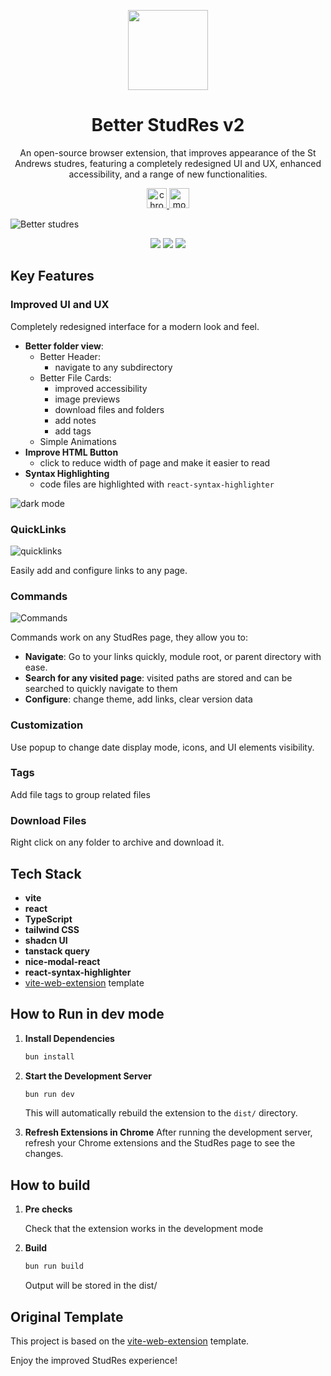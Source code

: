 <p align="center">
  <img width=128 src="https://github.com/user-attachments/assets/4be0f302-862d-4f13-87c2-0aa9c3f8275c" />
</p>
<h1 align="center">
  Better StudRes v2
</h1>
<p align="center">
An open-source browser extension, that improves appearance of the St Andrews studres, featuring a completely redesigned UI and UX, enhanced accessibility, and a range of new functionalities.
</p>
<p align="center">
  <a target="_blank" rel="noreferrer noopener" href="https://chromewebstore.google.com/detail/better-studres/kamnhbpjhhhjlbandgpngdnplledombg">
    <img alt="chrome web store" src="https://github.com/user-attachments/assets/2ced09a3-79b0-4643-b322-baab21d23e2d" height=32/>
  </a>
  <a target="_blank" rel="noreferrer noopener" href="https://addons.mozilla.org/en-GB/firefox/addon/better-studres/">
    <img alt="mozilla addons" src="https://github.com/user-attachments/assets/5575ac46-830e-43a3-9065-7c4e29f3d779" height=32/>
  </a>
</p>

![Better studres](https://github.com/user-attachments/assets/d8294743-b748-49bc-9e0d-e124e48dcbed)


<p align="center">
  <img src="https://img.shields.io/badge/License-MIT-yellow.svg"/>
  <img src="https://www.codefactor.io/repository/github/herobread/better-studres-v2/badge"/>
  <img src="https://wakatime.com/badge/user/9572a36f-d8ee-4307-9f1b-ae487130d025/project/018eb88f-13da-4546-a0fb-cc9693bcb2be.svg"/>
</p>

## Key Features

### Improved UI and UX

Completely redesigned interface for a modern look and feel.

- **Better folder view**:
  - Better Header:
    - navigate to any subdirectory
  - Better File Cards:
    - improved accessibility
    - image previews
    - download files and folders
    - add notes
    - add tags
  - Simple Animations
- **Improve HTML Button**
  - click to reduce width of page and make it easier to read
- **Syntax Highlighting**
  - code files are highlighted with `react-syntax-highlighter`

![dark mode](https://github.com/Herobread/better-studres-v2/assets/52717777/0624c561-1491-474d-b83f-41956bde1075)

### QuickLinks

![quicklinks](https://github.com/Herobread/better-studres-v2/assets/52717777/a3401d2a-5109-4b53-9400-e52fcdc889e5)

Easily add and configure links to any page.

### Commands

![Commands](https://github.com/Herobread/better-studres-v2/assets/52717777/341a4186-c191-4878-a8e8-3a9decaf29e9)

Commands work on any StudRes page, they allow you to:

- **Navigate**: Go to your links quickly, module root, or parent directory with ease.
- **Search for any visited page**: visited paths are stored and can be searched to quickly navigate to them
- **Configure**: change theme, add links, clear version data

### Customization

Use popup to change date display mode, icons, and UI elements visibility.

### Tags

Add file tags to group related files

### Download Files

Right click on any folder to archive and download it.

## Tech Stack

- **vite**
- **react**
- **TypeScript**
- **tailwind CSS**
- **shadcn UI**
- **tanstack query**
- **nice-modal-react**
- **react-syntax-highlighter**
- [vite-web-extension](https://github.com/JohnBra/vite-web-extension) template

## How to Run in dev mode

1. **Install Dependencies**

    ```bash
    bun install
    ```

2. **Start the Development Server**

    ```bash
    bun run dev
    ```

    This will automatically rebuild the extension to the `dist/` directory.

3. **Refresh Extensions in Chrome**
   After running the development server, refresh your Chrome extensions and the StudRes page to see the changes.

## How to build

1. **Pre checks**

    Check that the extension works in the development mode

2. **Build**

    ```bash
    bun run build
    ```

    Output will be stored in the dist/

## Original Template

This project is based on the [vite-web-extension](https://github.com/JohnBra/vite-web-extension) template.

Enjoy the improved StudRes experience!

